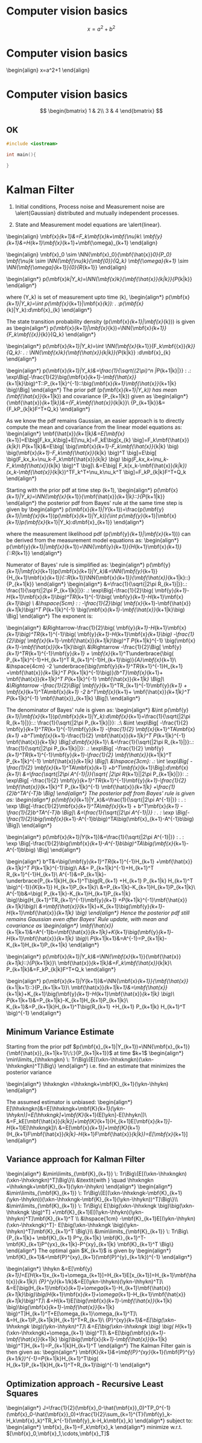
<script src="https://cdn.mathjax.org/mathjax/latest/MathJax.js?config=TeX-AMS-MML_HTMLorMML" type="text/javascript"></script>
<div style="display: none;">
\(
\newcommand{\mbf}[1]{\mathbf{#1}}
\newcommand{\NN}[3]{{\bf \mathcal{N}}(#1:#2,#3)}
\newcommand{\re}{\mathbb R}
\newcommand{\II}{{\bf \mathbb I}}
\newcommand{\bx}{{\bf x}}
\newcommand{\bmx}{{\bf \hat{x}}}
\newcommand{\bmxt}[2]{{\bf \hat{x}}_{#1}^{#2}}
\newcommand{\sigptset}{{\bf \mathbb (X;w)}}
\newcommand{\sigptsetele}{\mathbb (X^i;w^i)}
\newcommand{\xk}{\mathbf{x}_{k}}
\newcommand{\hhxk}{\mathbf{\hat{x}}_{k}}
\newcommand{\hhxkngk}{\mathbf{\hat{x}}_{k+1/k}}
\newcommand{\hhxkgk}{\mathbf{\hat{x}}_{k/k}}
\newcommand{\hhxkngkn}{\mathbf{\hat{x}}_{k+1/k+1}}
\newcommand{\hhxkn}{\mathbf{h}(\mathbf{x}_{k+1})}
\newcommand{\xkn}{\mathbf{x}_{k+1}}
\newcommand{\fxk}{\mathbf{f}(\mathbf{x}_{k})}
\newcommand{\hxkn}{\mathbf{h}(\mathbf{x}_{k+1})}
\newcommand{\ykn}{\mathbf{y}_{k+1}}
\newcommand{\hhykn}{\mathbf{\hat{y}}_{k+1}}
\newcommand{\Yk}{\mathbf{Y}_{k}}
\newcommand{\Ykn}{\mathbf{Y}_{k+1}}
\newcommand{\pderiv}[2]{\frac{\partial #1}{\partial #2}}
\newcommand{\eps}{\boldsymbol{\epsilon}}
\newcommand{\Nu}{\boldsymbol{\nu}}
\newcommand{\Ps}{\boldsymbol{\Psi}}
\newcommand{\xii}{\boldsymbol{\xi}}
\newcommand{\Al}{\boldsymbol{\alpha}}
\newcommand{\x}{\mathbf{x}}
\newcommand{\C}{\mathbf{C}}
\newcommand{\uu}{\mathbf{u}}
\newcommand{\z}{\mathbf{z}}
\newcommand{\q}{\mathbf{q}}
\newcommand{\A}{\mathbf{A}}
\newcommand{\B}{\mathbf{B}}
\newcommand{\f}{\mathbf{f}}
\newcommand{\hc}{\mathbf{H}}
\newcommand{\R}{\mathbf{R}}
\newcommand{\y}{\mathbf{y}}
\newcommand{\Y}{\mathbf{Y}}
\)
</div>

# Computer vision basics

$$x=a^2+b^2 $$

# Computer vision basics

\begin{align}
x=a^2+1
\end{align}

# Computer vision basics

$$
\begin{bmatrix}
1 & 2\\
3 & 4
\end{bmatrix}
$$

## OK

```c++
#include <iostream>

int main(){

}
```

# Kalman Filter

1. Initial conditions, Process noise and Measurement noise are \alert{Gaussian} distributed and mutually independent processes.

2. State and Measurement model equations are \alert{linear}.

\begin{align}
\mbf{x}_{k+1}&=F_k\mbf{x}_k+\mbf{\nu}_k\\
\mbf{y}_{k+1}&=H_{k+1}\mbf{x}_{k+1}+\mbf{\omega}_{k+1}
\end{align}

\begin{align}
\mbf{x}_0 \sim \NN{\mbf{x}_0}{\mbf{\hat{x}}_0}{P_0}
\mbf{\nu}_k \sim \NN{\mbf{\nu}_k}{\mbf{0}}{Q_k}
\mbf{\omega}_{k+1} \sim \NN{\mbf{\omega}_{k+1}}{0}{R_{k+1}}
\end{align}

\begin{align*}
p(\mbf{x}_k|Y_k)=\NN{\mbf{x}_k}{\mbf{\hat{x}}_{k|k}}{P_{k|k}}
\end{align*}

where \(Y_k\) is set of measurement upto time \(k\),
\begin{align*}
p(\mbf{x}_{k+1}|Y_k)=\int p(\mbf{x}_{k+1}|\mbf{x}_{k})\: . \:p(\mbf{x}_{k}|Y_k)\:d\mbf{x}_{k}
\end{align*}

The state transition probability density \(p(\mbf{x}_{k+1}|\mbf{x}_{k})\) is given as
\begin{align*}
p(\mbf{x}_{k+1}|\mbf{x}_{k})=\NN{\mbf{x}_{k+1}}{F_k\mbf{{x}}_{k}}{Q_k}
\end{align*}

\begin{align*}
p(\mbf{x}_{k+1}|Y_k)=\int \NN{\mbf{x}_{k+1}}{F_k\mbf{{x}}_{k}}{Q_k}\: . \: \NN{\mbf{x}_k}{\mbf{\hat{x}}_{k|k}}{P_{k|k}} \:d\mbf{x}_{k}
\end{align*}

\begin{align*}
p(\mbf{x}_{k+1}|Y_k)&amp;=\frac{1}{\sqrt{(2\pi)^n |P_{k+1|k}|}} \: .\: \exp\Big[-\frac{1}{2}\big(\mbf{x}_{k+1}-\mbf{\hat{x}}_{k+1|k}\big)^T\:\:P_{k+1|k}^{-1}\:\:\big(\mbf{x}_{k+1}\mbf{\hat{x}}_{k+1|k} \big)\Big]
\end{align*}
The prior pdf \(p(\mbf{x}_{k+1}|Y_k)\) has mean \(\mbf{\hat{x}}_{k+1|k}\) and covariance \(P_{k+1|k}\) given as
\begin{align*}
{\mbf{\hat{x}}_{k+1|k}}&amp;={F_k\mbf{\hat{x}}_{k|k}}\\
{P_{k+1|k}}&amp;={F_kP_{k|k}F^T+Q_k}
\end{align*}

As we know the pdf remains Gaussian, an easier approach is to directly compute the mean and covariance from the linear model equations as:
\begin{align*}
\mbf{\hat{x}}_{k+1|k}&amp;=E[\mbf{x}_{k+1}]=E\big[F_kx_k\big]+E[\nu_k]=F_kE\big[x_{k} \big]=F_k\mbf{\hat{x}}_{k|k}\\
P_{k+1|k}&amp;=E\big[ \big(\mbf{x}_{k+1}-F_k\mbf{\hat{x}}_{k|k} \big) \big(\mbf{x}_{k+1}-F_k\mbf{\hat{x}}_{k|k} \big)^T \big]=E\big[ \big(F_kx_k+\nu_k-F_k\mbf{\hat{x}}_{k|k} \big) \big(F_kx_k+\nu_k-F_k\mbf{\hat{x}}_{k|k} \big)^T \big]\\
&amp;=E\big[ F_k(x_k-\mbf{\hat{x}}_{k|k})(x_k-\mbf{\hat{x}}_{k|k})^TF_k^T+\nu_k\nu_k^T \big]=F_kP_{k|k}F^T+Q_k
\end{align*}

Starting with the prior pdf at time step \(k+1\),
\begin{align*}
p(\mbf{x}_{k+1}|Y_k)=\NN{\mbf{x}_{k+1}}{\mbf{\hat{x}}_{k+1|k}\:\:}{P_{k+1|k}}
\end{align*}
the posterior pdf from Bayes' rule at the same time step is given by
\begin{align*}
p(\mbf{x}_{k+1}|Y_{k+1})=\frac{p(\mbf{y}_{k+1}|\mbf{x}_{k+1})p(\mbf{x}_{k+1}|Y_k)}{\int p(\mbf{y}_{k+1}|\mbf{x}_{k+1})p(\mbf{x}_{k+1}|Y_k)\:d\mbf{x}_{k+1}}
\end{align*}

where the measurement likelihood pdf \(p(\mbf{y}_{k+1}|\mbf{x}_{k+1})\) can be derived from the measurement model equations as:
\begin{align*}
p(\mbf{y}_{k+1}|\mbf{x}_{k+1})=\NN{\mbf{y}_{k+1}}{H_{k+1}\mbf{x}_{k+1}}{\:\:R_{k+1}}
\end{align*}

Numerator of Bayes' rule is simplified as:
\begin{align*}
p(\mbf{y}_{k+1}|\mbf{x}_{k+1})p(\mbf{x}_{k+1}|Y_k)&=\NN{\mbf{y}_{k+1}}{H_{k+1}\mbf{x}_{k+1}}{\:\:R_{k+1}}\NN{\mbf{x}_{k+1}}{\mbf{\hat{x}}_{k+1|k}\:\:}{P_{k+1|k}}
\end{align*}
\begin{align*}
&=\frac{1}{\sqrt{|2\pi R_{k+1}|}}\:.\: \frac{1}{\sqrt{|2\pi P_{k+1|k}|}}\: .\: \exp\Big[-\frac{1}{2}\big( \mbf{y}_{k+1}-H_{k+1}\mbf{x}_{k+1}\big)^TR_{k+1}^{-1}\big( \mbf{y}_{k+1}-H_{k+1}\mbf{x}_{k+1}\big) \\
&\hspace{5cm} \: \: -\frac{1}{2}\big( \mbf{x}_{k+1}-\mbf{\hat{x}}_{k+1|k}\big)^T P_{k+1|k}^{-1} \big(\mbf{x}_{k+1}-\mbf{\hat{x}}_{k+1|k}\big) \Big]
\end{align*}
The exponent is:

\begin{align*}
&\Rightarrow-\frac{1}{2}\big( \mbf{y}_{k+1}-H_{k+1}\mbf{x}_{k+1}\big)^TR_{k+1}^{-1}\big( \mbf{y}_{k+1}-H_{k+1}\mbf{x}_{k+1}\big) -\frac{1}{2}\big( \mbf{x}_{k+1}-\mbf{\hat{x}}_{k+1|k}\big)^T P_{k+1|k}^{-1} \big(\mbf{x}_{k+1}-\mbf{\hat{x}}_{k+1|k}\big)\\
&\Rightarrow -\frac{1}{2}\Big[ \mbf{y}_{k+1}^TR_{k+1}^{-1}\mbf{y}_{k+1} + \mbf{x}_{k+1}^T\underbrace{\big( P_{k+1|k}^{-1}+H_{k+1}^T R_{k+1}^{-1}H_{k+1}\big)}_{A}\mbf{x}_{k+1}\\
&\hspace{4cm} -2 \underbrace{\big(\mbf{y}_{k+1}^TR_{k+1}^{-1}H_{k+1} +\mbf{\hat{x}}_{k+1|k}^T P_{k+1|k}^{-1}\big)}_{b^T}\mbf{x}_{k+1}+ \mbf{\hat{x}}_{k+1|k}^T P_{k+1|k}^{-1} \mbf{\hat{x}}_{k+1|k} \Big]\\
&\Rightarrow -\frac{1}{2}\Big[ \mbf{y}_{k+1}^TR_{k+1}^{-1}\mbf{y}_{k+1} + \mbf{x}_{k+1}^TA\mbf{x}_{k+1} -2 b^T\mbf{x}_{k+1}+ \mbf{\hat{x}}_{k+1|k}^T P_{k+1|k}^{-1} \mbf{\hat{x}}_{k+1|k} \Big]\\
\end{align*}

The denominator of Bayes' rule is given as:
\begin{align*}
&\int p(\mbf{y}_{k+1}|\mbf{x}_{k+1})p(\mbf{x}_{k+1}|Y_k)\:d\mbf{x}_{k+1}=\frac{1}{\sqrt{|2\pi R_{k+1}|}}\:.\: \frac{1}{\sqrt{|2\pi P_{k+1|k}|}}\: .\:\\
&\int \exp\Big[ -\frac{1}{2} \mbf{y}_{k+1}^TR_{k+1}^{-1}\mbf{y}_{k+1} -\frac{1}{2} \mbf{x}_{k+1}^TA\mbf{x}_{k+1} +b^T\mbf{x}_{k+1}-\frac{1}{2} \mbf{\hat{x}}_{k+1|k}^T P_{k+1|k}^{-1} \mbf{\hat{x}}_{k+1|k} \Big]\:d\mbf{x}_{k+1}\\
&=\frac{1}{\sqrt{|2\pi R_{k+1}|}}\:.\: \frac{1}{\sqrt{|2\pi P_{k+1|k}|}}\: .\: \exp\Big[ -\frac{1}{2} \mbf{y}_{k+1}^TR_{k+1}^{-1}\mbf{y}_{k+1}-\frac{1}{2} \mbf{\hat{x}}_{k+1|k}^T P_{k+1|k}^{-1} \mbf{\hat{x}}_{k+1|k} \Big]\\
&\hspace{3cm}\: .\: \int \exp\Big[ -\frac{1}{2} \mbf{x}_{k+1}^TA\mbf{x}_{k+1} +b^T\mbf{x}_{k+1}\Big]\:d\mbf{x}_{k+1}\\
&=\frac{\sqrt{|2\pi A^{-1}|}}{\sqrt{ |2\pi R_{k+1}||2\pi P_{k+1|k}|}}\: .\: \exp\Big[ -\frac{1}{2} \mbf{y}_{k+1}^TR_{k+1}^{-1}\mbf{y}_{k+1}-\frac{1}{2} \mbf{\hat{x}}_{k+1|k}^T P_{k+1|k}^{-1} \mbf{\hat{x}}_{k+1|k} +\frac{1}{2}b^TA^{-T}b \Big]
\end{align*}
The posterior pdf from Bayes' rule is given as:
\begin{align*}
p(\mbf{x}_{k+1}|Y_k)&=\frac{1}{\sqrt{|2\pi A^{-1}|}} \: . \: \exp \Big[-\frac{1}{2}\mbf{x}_{k+1}^TA\mbf{x}_{k+1} + b^T\mbf{x}_{k+1} -\frac{1}{2}b^TA^{-T}b \Big]\\
&=\frac{1}{\sqrt{|2\pi A^{-1}|}} \: . \: \exp \Big[-\frac{1}{2}\big(\mbf{x}_{k+1}-A^{-1}b\big)^TA\big(\mbf{x}_{k+1}-A^{-1}b\big) \Big]\\
\end{align*}

\begin{align*}
p(\mbf{x}_{k+1}|Y_{k+1})&=\frac{1}{\sqrt{|2\pi A^{-1}|}} \: . \: \exp \Big[-\frac{1}{2}\big(\mbf{x}_{k+1}-A^{-1}b\big)^TA\big(\mbf{x}_{k+1}-A^{-1}b\big) \Big]
\end{align*}

\begin{align*}
b^T&=\big(\mbf{y}_{k+1}^TR_{k+1}^{-1}H_{k+1} +\mbf{\hat{x}}_{k+1|k}^T P_{k+1|k}^{-1}\big)\\
A&amp;= P_{k+1|k}^{-1}+H_{k+1}^T R_{k+1}^{-1}H_{k+1}\\
A^{-1}&=P_{k+1|k}-\underbrace{P_{k+1|k}H_{k+1}^T\big(R_{k+1} +H_{k+1} P_{k+1|k} H_{k+1}^T \big)^{-1}}_{K_{k+1}} H_{k+1}P_{k+1|k}\\
&amp;=P_{k+1|k}-K_{k+1}H_{k+1}P_{k+1|k}\\
A^{-1}b&=\big( P_{k+1|k}-K_{k+1}H_{k+1}P_{k+1|k} \big)\big(H_{k+1}^TR_{k+1}^{-1}\mbf{y}_{k+1} +P_{k+1|k}^{-1}\mbf{\hat{x}}_{k+1|k}\big)\\
&amp;=\mbf{\hat{x}}_{k+1|k}+K_{k+1}\big(\mbf{y}_{k+1}-H_{k+1}\mbf{\hat{x}}_{k+1|k} \big)
\end{align*}
Hence the posterior pdf still remains Gaussian even after Bayes' Rule update, with mean and covariance as
\begin{align*}
\mbf{\hat{x}}_{k+1|k+1}&=A^{-1}b=\mbf{\hat{x}}_{k+1|k}+K_{k+1}\big(\mbf{y}_{k+1}-H_{k+1}\mbf{\hat{x}}_{k+1|k} \big)\\
P_{k+1|k+1}&=A^{-1}=P_{k+1|k}-K_{k+1}H_{k+1}P_{k+1|k}
\end{align*}

\begin{align*}
p(\mbf{x}_{k+1}|Y_k)&=\NN{\mbf{x}_{k+1}}{\mbf{\hat{x}}_{k+1|k}\:\:}{P_{k+1|k}}\\
\mbf{\hat{x}}_{k+1|k}&=F_k\mbf{\hat{x}}_{k|k}\\
P_{k+1|k}&=F_kP_{k|k}F^T+Q_k
\end{align*}

\begin{align*}
p(\mbf{x}_{k+1}|Y_{k+1})&=\NN{\mbf{x}_{k+1}}{\mbf{\hat{x}}_{k+1|k+1}\:\:}{P_{k+1|k+1}}\\
\mbf{\hat{x}}_{k+1|k+1}&=\mbf{\hat{x}}_{k+1|k}+K_{k+1}\big(\mbf{y}_{k+1}-H_{k+1}\mbf{\hat{x}}_{k+1|k} \big)\\
P_{k+1|k+1}&=P_{k+1|k}-K_{k+1}H_{k+1}P_{k+1|k}\\
K_{k+1}&=P_{k+1|k}H_{k+1}^T\big(R_{k+1} +H_{k+1} P_{k+1|k} H_{k+1}^T \big)^{-1}
\end{align*}
<h2>Minimum Variance Estimate</h2>
Starting from the prior pdf $p(\mbf{x}_{k+1}|Y_{k+1})=\NN{\mbf{x}_{k+1}}{\mbf{\hat{x}}_{k+1|k+1}\:\:}{P_{k+1|k+1}}$ at time $k+1$
\begin{align*}
\min\limits_{\hhxkngkn} \: Tr\Big\{E[(\xkn-\hhxkngkn)(\xkn-\hhxkngkn)^T]\Big\}
\end{align*}
i.e. find an estimate that minimizes the posterior variance

\begin{align*}
\hhxkngkn =\hhxkngk+\mbf{K}_{k+1}(\ykn-\hhykn)
\end{align*}

The assumed estimator is unbiased:
\begin{align*}
E[\hhxkngkn]&amp;=E[\hhxkngk+\mbf{K}_{k+1}(\ykn-\hhykn)]=E[\hhxkngk]+\mbf{K}_{k+1}(E[\ykn]-E[\hhykn])\\
&amp;=F_kE[\mbf{\hat{x}}_{k|k}]+\mbf{K}_{k+1}(H_{k+1}E[\mbf{x}_{k+1}]-H_{k+1}E[\hhxkngk])\\
&amp;=E[\mbf{x}_{k+1}]+\mbf{K}_{k+1}(H_{k+1}F\mbf{\hat{x}}_{k|k}-H_{k+1}F\mbf{\hat{x}}_{k|k})=E[\mbf{x}_{k+1}]
\end{align*}
<h2>Variance approach for Kalman Filter</h2>
\begin{align*}
&\min\limits_{\mbf{K}_{k+1}} \: Tr\Big\{E[(\xkn-\hhxkngkn)(\xkn-\hhxkngkn)^T]\Big\}\\
&\textit{with } \quad \hhxkngkn =\hhxkngk+\mbf{K}_{k+1}(\ykn-\hhykn)
\end{align*}
\begin{align*}
&\min\limits_{\mbf{K}_{k+1}} \: Tr\Big\{E[(\xkn-\hhxkngk-\mbf{K}_{k+1}(\ykn-\hhykn))(\xkn-\hhxkngk-\mbf{K}_{k+1}(\ykn-\hhykn))^T]\Big\}\\
&\min\limits_{\mbf{K}_{k+1}} \: Tr\Big\{ E[\big(\xkn-\hhxkngk \big)\big(\xkn-\hhxkngk \big)^T] +\mbf{K}_{k+1}E[(\ykn-\hhykn)(\ykn-\hhykn)^T]\mbf{K}_{k+1}^T \\
&\hspace{1cm} -\mbf{K}_{k+1}E[(\ykn-\hhykn)(\xkn-\hhxkngk)^T]- E[\big(\xkn-\hhxkngk \big)(\ykn-\hhykn)^T]\mbf{K}_{k+1}^T \Big\}\\
&\min\limits_{\mbf{K}_{k+1}} \: Tr\Big\{P_{k+1|k}+ \mbf{K}_{k+1} P^y_{k+1|k} \mbf{K}_{k+1}^T-\mbf{K}_{k+1}P^{yx}_{k+1|k}-P^{xy}_{k+1|k} \mbf{K}_{k+1}^T \Big\}
\end{align*}
The optimal gain $K_{k+1}$ is given by
\begin{align*}
\mbf{K}_{k+1}&=\mbf{P}^{xy}_{k+1}(\mbf{P}^{y}_{k+1/k})^{-1}
\end{align*}

\begin{align*}
\hhykn &=E[\mbf{y}_{k+1}]=E[H_{k+1}x_{k+1}+\omega_{k+1}]=H_{k+1}E[x_{k+1}]=H_{k+1}\mbf{\hat{x}}_{k+1|k}\\
{P}^{y}_{k+1/k}&=E[(\ykn-\hhykn)(\ykn-\hhykn)^T]\\
&=E[\big(H_{k+1}\mbf{x}_{k+1}+\omega_{k+1}-H_{k+1}\mbf{\hat{x}}_{k+1|k}\big)\big(H_{k+1}\mbf{x}_{k+1}+\omega_{k+1}-H_{k+1}\mbf{\hat{x}}_{k+1|k}\big)^T]\\
&=H_{k+1}E[\big(\mbf{x}_{k+1}-\mbf{\hat{x}}_{k+1|k} \big)\big(\mbf{x}_{k+1}-\mbf{\hat{x}}_{k+1|k} \big)^T]H_{k+1}^T+E[\omega_{k+1}\omega_{k+1}^T]\\
&=H_{k+1}P_{k+1|k}H_{k+1}^T+R_{k+1}\\
{P}^{xy}_{k+1}&amp;=E[\big(\xkn-\hhxkngk \big)(\ykn-\hhykn)^T]\\
&=E[\big(\xkn-\hhxkngk \big) \big( H_{k+1}(\xkn-\hhxkngk)+\omega_{k+1} \big)^T]\\
&=E[\big(\mbf{x}_{k+1}-\mbf{\hat{x}}_{k+1|k} \big)\big(\mbf{x}_{k+1}-\mbf{\hat{x}}_{k+1|k} \big)^T]H_{k+1}=P_{k+1|k}H_{k+1}^T
\end{align*}
The Kalman Filter gain is then given as:
\begin{align*}
\mbf{K}_{k+1}&=\mbf{P}^{xy}_{k+1}(\mbf{P}^{y}_{k+1/k})^{-1}=P_{k+1|k}H_{k+1}^T\big( H_{k+1}P_{k+1|k}H_{k+1}^T+R_{k+1}\big)^{-1}
\end{align*}
<h2>Optimization approach - Recursive Least Squares</h2>
\begin{align*}
J=\frac{1}{2}(\mbf{x}_0-\hat{\mbf{x}}_0)^TP_0^{-1}(\mbf{x}_0-\hat{\mbf{x}}_0)+\frac{1}{2}\sum_{k=1}^{T}(\mbf{y}_k-H_k\mbf{x}_k)^TR_k^{-1}(\mbf{y}_k-H_k\mbf{x}_k)
\end{align*}
subject to:
\begin{align*}
\mbf{x}_{k+1}=F_k\mbf{x}_k
\end{align*}
minimize w.r.t. $[\mbf{x}_0,\mbf{x}_1,\cdots,\mbf{x}_T]$


